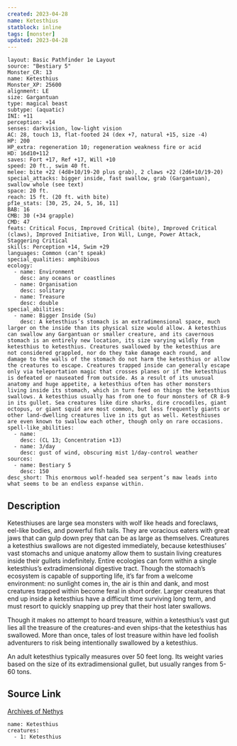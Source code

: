 ```yaml
---
created: 2023-04-28
name: Ketesthius
statblock: inline
tags: [monster]
updated: 2023-04-28
---
```

```statblock
layout: Basic Pathfinder 1e Layout
source: "Bestiary 5"
Monster_CR: 13
name: Ketesthius
Monster_XP: 25600
alignment: LE
size: Gargantuan
type: magical beast
subtype: (aquatic)
INI: +11
perception: +14
senses: darkvision, low-light vision
AC: 28, touch 13, flat-footed 24 (dex +7, natural +15, size -4)
HP: 200
HP_extra: regeneration 10; regeneration weakness fire or acid
HD: 16d10+112
saves: Fort +17, Ref +17, Will +10
speed: 20 ft., swim 40 ft.
melee: bite +22 (4d8+10/19-20 plus grab), 2 claws +22 (2d6+10/19-20)
special_attacks: bigger inside, fast swallow, grab (Gargantuan), swallow whole (see text)
space: 20 ft.
reach: 15 ft. (20 ft. with bite)
pf1e_stats: [30, 25, 24, 5, 16, 11]
BAB: 16
CMB: 30 (+34 grapple)
CMD: 47
feats: Critical Focus, Improved Critical (bite), Improved Critical (claws), Improved Initiative, Iron Will, Lunge, Power Attack, Staggering Critical
skills: Perception +14, Swim +29
languages: Common (can’t speak)
special_qualities: amphibious
ecology:
  - name: Environment
    desc: any oceans or coastlines
  - name: Organisation
    desc: solitary
  - name: Treasure
    desc: double
special_abilities:
  - name: Bigger Inside (Su)
    desc: A ketesthius’s stomach is an extradimensional space, much larger on the inside than its physical size would allow. A ketesthius can swallow any Gargantuan or smaller creature, and its cavernous stomach is an entirely new location, its size varying wildly from ketesthius to ketesthius. Creatures swallowed by the ketesthius are not considered grappled, nor do they take damage each round, and damage to the walls of the stomach do not harm the ketesthius or allow the creatures to escape. Creatures trapped inside can generally escape only via teleportation magic that crosses planes or if the ketesthius is defeated or nauseated from outside. As a result of its unusual anatomy and huge appetite, a ketesthius often has other monsters living inside its stomach, which in turn feed on things the ketesthius swallows. A ketesthius usually has from one to four monsters of CR 8-9 in its gullet. Sea creatures like dire sharks, dire crocodiles, giant octopus, or giant squid are most common, but less frequently giants or other land-dwelling creatures live in its gut as well. Ketesthiuses are even known to swallow each other, though only on rare occasions.
spell-like_abilities:
  - name:
    desc: (CL 13; Concentration +13)
  - name: 3/day
    desc: gust of wind, obscuring mist 1/day-control weather
sources:
  - name: Bestiary 5
    desc: 150
desc_short: This enormous wolf-headed sea serpent’s maw leads into what seems to be an endless expanse within.
```
## Description
Ketesthiuses are large sea monsters with wolf like heads and foreclaws, eel-like bodies, and powerful fish tails. They are voracious eaters with great jaws that can gulp down prey that can be as large as themselves. Creatures a ketesthius swallows are not digested immediately, because ketesthiuses’ vast stomachs and unique anatomy allow them to sustain living creatures inside their gullets indefinitely. Entire ecologies can form within a single ketesthius’s extradimensional digestive tract. Though the stomach’s ecosystem is capable of supporting life, it’s far from a welcome environment: no sunlight comes in, the air is thin and dank, and most creatures trapped within become feral in short order. Larger creatures that end up inside a ketesthius have a difficult time surviving long term, and must resort to quickly snapping up prey that their host later swallows.

 Though it makes no attempt to hoard treasure, within a ketesthius’s vast gut lies all the treasure of the creatures-and even ships-that the ketesthius has swallowed. More than once, tales of lost treasure within have led foolish adventurers to risk being intentionally swallowed by a ketesthius.

 An adult ketesthius typically measures over 50 feet long. Its weight varies based on the size of its extradimensional gullet, but usually ranges from 5-60 tons.
## Source Link
[Archives of Nethys](https://aonprd.com/MonsterDisplay.aspx?ItemName=Ketesthius)
```encounter-table
name: Ketesthius
creatures:
  - 1: Ketesthius
```
